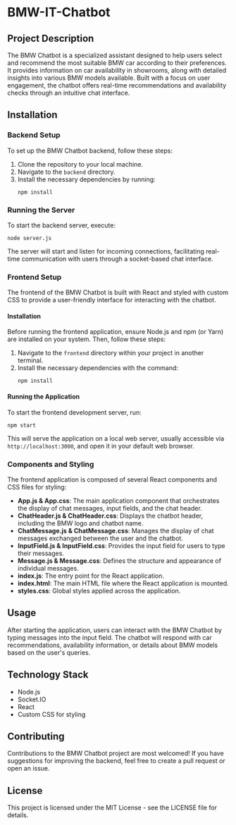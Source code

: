 # BMW-IT-Chatbot

## Project Description

The BMW Chatbot is a specialized assistant designed to help users select and recommend the most suitable BMW car according to their preferences. It provides information on car availability in showrooms, along with detailed insights into various BMW models available. Built with a focus on user engagement, the chatbot offers real-time recommendations and availability checks through an intuitive chat interface.

## Installation

### Backend Setup

To set up the BMW Chatbot backend, follow these steps:

1. Clone the repository to your local machine.
2. Navigate to the `backend` directory.
3. Install the necessary dependencies by running:
    ```
    npm install
    ```

### Running the Server

To start the backend server, execute:

```
node server.js
```

The server will start and listen for incoming connections, facilitating real-time communication with users through a socket-based chat interface.

### Frontend Setup

The frontend of the BMW Chatbot is built with React and styled with custom CSS to provide a user-friendly interface for interacting with the chatbot. 

#### Installation

Before running the frontend application, ensure Node.js and npm (or Yarn) are installed on your system. Then, follow these steps:

1. Navigate to the `frontend` directory within your project in another terminal.
2. Install the necessary dependencies with the command:
    ```
    npm install
    ```

#### Running the Application

To start the frontend development server, run:

```
npm start
```

This will serve the application on a local web server, usually accessible via `http://localhost:3000`, and open it in your default web browser.

### Components and Styling

The frontend application is composed of several React components and CSS files for styling:

- **App.js & App.css**: The main application component that orchestrates the display of chat messages, input fields, and the chat header.
- **ChatHeader.js & ChatHeader.css**: Displays the chatbot header, including the BMW logo and chatbot name.
- **ChatMessage.js & ChatMessage.css**: Manages the display of chat messages exchanged between the user and the chatbot.
- **InputField.js & InputField.css**: Provides the input field for users to type their messages.
- **Message.js & Message.css**: Defines the structure and appearance of individual messages.
- **index.js**: The entry point for the React application.
- **index.html**: The main HTML file where the React application is mounted.
- **styles.css**: Global styles applied across the application.

## Usage

After starting the application, users can interact with the BMW Chatbot by typing messages into the input field. The chatbot will respond with car recommendations, availability information, or details about BMW models based on the user's queries.

## Technology Stack

- Node.js
- Socket.IO
- React
- Custom CSS for styling

## Contributing

Contributions to the BMW Chatbot project are most welcomed! If you have suggestions for improving the backend, feel free to create a pull request or open an issue.

## License

This project is licensed under the MIT License - see the LICENSE file for details.
